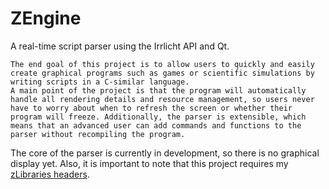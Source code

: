 # ZEngine
A real-time script parser using the Irrlicht API and Qt.

	The end goal of this project is to allow users to quickly and easily create graphical programs such as games or scientific simulations by writing scripts in a C-similar language. 
	A main point of the project is that the program will automatically handle all rendering details and resource management, so users never have to worry about when to refresh the screen or whether their program will freeze. Additionally, the parser is extensible, which means that an advanced user can add commands and functions to the parser without recompiling the program.

The core of the parser is currently in development, so there is no graphical display yet.
Also, it is important to note that this project requires my [zLibraries headers](https://github.com/ZacharyWesterman/zLibraries).
